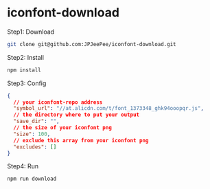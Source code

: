 # iconfont-download

Step1: Download

```sh
git clone git@github.com:JPJeePee/iconfont-download.git
```

Step2: Install

```sh
npm install
```

Step3: Config

```json
{
  // your iconfont-repo address
  "symbol_url": "//at.alicdn.com/t/font_1373348_ghk94ooopqr.js",
  // the directory where to put your output
  "save_dir": "",
  // the size of your iconfont png
  "size": 100,
  // exclude this array from your iconfont png
  "excludes": []
}
```

Step4: Run

```sh
npm run download
```
